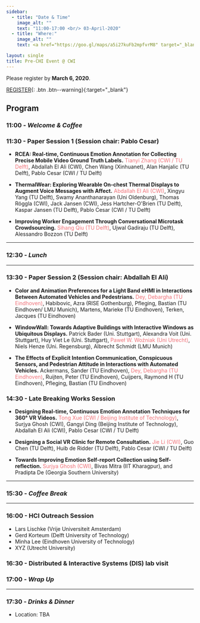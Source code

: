 ```yaml
---
sidebar:
  - title: "Date & Time"
    image_alt: ""
    text: "11:00-17:00 <br/> 03-April-2020"
  - title: "Where:"
    image_alt: ""
    text: <a href="https://goo.gl/maps/a5i27kuFb2mpfvrM8" target="_blank">CWI, Science Park 123 <br/> 1098 XG, Amsterdam </a>

layout: single
title: Pre-CHI Event @ CWI
---
```


Please register by **March 6, 2020**.

[REGISTER](https://forms.gle/TqR1QZuLj6M683g39){: .btn .btn--warning}{:target="\_blank"}

## Program

### 11:00 - *Welcome &amp; Coffee*

### 11:30 - Paper Session 1 (Session chair: Pablo Cesar)

- **RCEA: Real-time, Continuous Emotion Annotation for Collecting Precise Mobile Video Ground Truth Labels.** <span style="color:#f07178">Tianyi Zhang (CWI / TU Delft)</span>, Abdallah El Ali (CWI), Chen Wang (Xinhuanet), Alan Hanjalic (TU Delft), Pablo Cesar (CWI / TU Delft)

- **ThermalWear: Exploring Wearable On-chest Thermal Displays to Augment Voice Messages with Affect.** <span style="color:#f07178">Abdallah El Ali (CWI)</span>, Xingyu Yang (TU Delft), Swamy Ananthanarayan (Uni Oldenburg), Thomas Röggla (CWI), Jack Jansen (CWI), Jess Hartcher-O'Brien (TU Delft), Kaspar Jansen (TU Delft), Pablo Cesar (CWI / TU Delft)

- **Improving Worker Engagement Through Conversational Microtask Crowdsourcing.** <span style="color:#f07178">Sihang Qiu (TU Delft)</span>, Ujwal Gadiraju (TU Delft), Alessandro Bozzon (TU Delft)

---
### 12:30 - *Lunch*
---

### 13:30 - Paper Session 2 (Session chair: Abdallah El Ali)

- **Color and Animation Preferences for a Light Band eHMI in Interactions Between Automated Vehicles and Pedestrians.** <span style="color:#f07178">Dey, Debargha (TU Eindhoven)</span>, Habibovic, Azra (RISE Gothenburg), Pfleging, Bastian (TU Eindhoven/ LMU Munich), Martens, Marieke (TU Eindhoven), Terken, Jacques (TU Eindhoven)

- **WindowWall: Towards Adaptive Buildings with Interactive Windows as Ubiquitous Displays.** Patrick  Bader (Uni. Stuttgart), Alexandra Voit (Uni. Stuttgart), Huy Viet Le (Uni. Stuttgart), <span style="color:#f07178">Paweł W. Woźniak (Uni Utrecht)</span>, Niels Henze (Uni. Regensburg), Albrecht Schmidt (LMU Munich)

- **The Effects of Explicit Intention Communication, Conspicuous Sensors, and Pedestrian Attitude in Interactions with Automated Vehicles.** ﻿Ackermans, Sander (TU Eindhoven), <span style="color:#f07178">Dey, Debargha (TU Eindhoven)</span>, Ruijten, Peter (TU Eindhoven), Cuijpers, Raymond H (TU Eindhoven), Pfleging, Bastian (TU Eindhoven)


### 14:30 - Late Breaking Works Session

- **Designing Real-time, Continuous Emotion Annotation Techniques for 360° VR Videos.** <span style="color:#f07178">Tong Xue (CWI / Beijing Institute of Technology)</span>, Surjya Ghosh (CWI), Gangyi Ding (Beijing Institute of Technology), Abdallah El Ali (CWI), Pablo Cesar (CWI / TU Delft)

- **Designing a Social VR Clinic for Remote Consultation.** <span style="color:#f07178">Jie Li (CWI)</span>, Guo Chen (TU Delft), Huib de Ridder (TU Delft), Pablo Cesar (CWI / TU Delft)

- **Towards Improving Emotion Self-report Collection using Self-reflection.** <span style="color:#f07178">Surjya Ghosh (CWI)</span>, Bivas Mitra (IIT Kharagpur), and Pradipta De (Georgia Southern University)


---
### 15:30 - *Coffee Break*
---
### 16:00 - HCI Outreach Session

- Lars Lischke (Vrije Universiteit Amsterdam)
- Gerd Korteum (Delft University of Technology)
- Minha Lee (Eindhoven University of Technology)
- XYZ (Utrecht University)

### 16:30 - Distributed & Interactive Systems (DIS) lab visit


### 17:00 - *Wrap Up*
---
### 17:30 - *Drinks &amp; Dinner*

- Location: TBA
